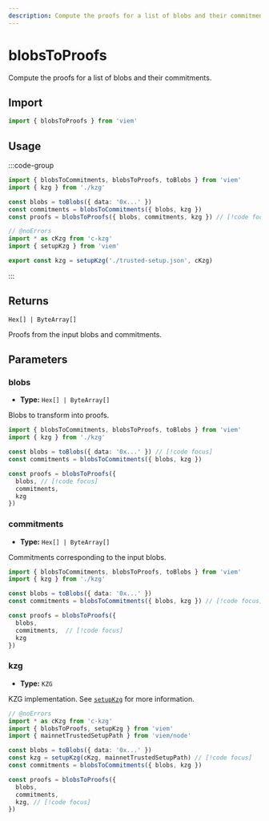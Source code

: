 ```yaml
---
description: Compute the proofs for a list of blobs and their commitments.
---
```


# blobsToProofs

Compute the proofs for a list of blobs and their commitments.

## Import

```ts twoslash
import { blobsToProofs } from 'viem'
```

## Usage

:::code-group

```ts twoslash [example.ts]
import { blobsToCommitments, blobsToProofs, toBlobs } from 'viem'
import { kzg } from './kzg'

const blobs = toBlobs({ data: '0x...' })
const commitments = blobsToCommitments({ blobs, kzg })
const proofs = blobsToProofs({ blobs, commitments, kzg }) // [!code focus]
```

```ts twoslash [kzg.ts] filename="kzg.ts"
// @noErrors
import * as cKzg from 'c-kzg'
import { setupKzg } from 'viem'

export const kzg = setupKzg('./trusted-setup.json', cKzg)
```

:::

## Returns

`Hex[] | ByteArray[]`

Proofs from the input blobs and commitments.

## Parameters

### blobs

- **Type:** `Hex[] | ByteArray[]`

Blobs to transform into proofs.

```ts twoslash
import { blobsToCommitments, blobsToProofs, toBlobs } from 'viem'
import { kzg } from './kzg'

const blobs = toBlobs({ data: '0x...' }) // [!code focus]
const commitments = blobsToCommitments({ blobs, kzg })

const proofs = blobsToProofs({ 
  blobs, // [!code focus]
  commitments, 
  kzg 
})
```

### commitments

- **Type:** `Hex[] | ByteArray[]`

Commitments corresponding to the input blobs.

```ts twoslash
import { blobsToCommitments, blobsToProofs, toBlobs } from 'viem'
import { kzg } from './kzg'

const blobs = toBlobs({ data: '0x...' })
const commitments = blobsToCommitments({ blobs, kzg }) // [!code focus]

const proofs = blobsToProofs({ 
  blobs,
  commitments,  // [!code focus]
  kzg 
})
```

### kzg

- **Type:** `KZG`

KZG implementation. See [`setupKzg`](/docs/utilities/setupKzg) for more information.

```ts twoslash
// @noErrors
import * as cKzg from 'c-kzg'
import { blobsToProofs, setupKzg } from 'viem'
import { mainnetTrustedSetupPath } from 'viem/node'

const blobs = toBlobs({ data: '0x...' })
const kzg = setupKzg(cKzg, mainnetTrustedSetupPath) // [!code focus]
const commitments = blobsToCommitments({ blobs, kzg })

const proofs = blobsToProofs({ 
  blobs,
  commitments,
  kzg, // [!code focus]
}) 
```

